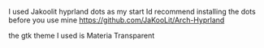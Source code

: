 I used Jakoolit hyprland dots as my start
Id recommend installing the dots before you use mine
https://github.com/JaKooLit/Arch-Hyprland

the gtk theme I used is Materia Transparent
